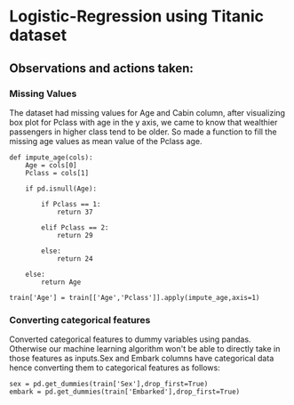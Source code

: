 # Logistic-Regression using Titanic dataset

## Observations and actions taken:
### Missing Values
The dataset had missing values for Age and Cabin column, after visualizing box plot for Pclass with age in the y axis, we came to know that wealthier passengers in higher class tend to be older. So made a function to fill the missing age values as mean value of the Pclass age.
```
def impute_age(cols):
    Age = cols[0]
    Pclass = cols[1]
    
    if pd.isnull(Age):

        if Pclass == 1:
            return 37   

        elif Pclass == 2:
            return 29

        else:
            return 24

    else:
        return Age
```        
```
train['Age'] = train[['Age','Pclass']].apply(impute_age,axis=1)
```
### Converting categorical features
Converted categorical features to dummy variables using pandas. Otherwise our machine learning algorithm won't be able to directly take in those features as inputs.Sex and Embark columns have categorical data hence converting them to categorical features as follows:
```
sex = pd.get_dummies(train['Sex'],drop_first=True)
embark = pd.get_dummies(train['Embarked'],drop_first=True)
```

